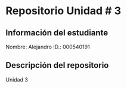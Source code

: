 # Repositorio Unidad \# 3
## Información del estudiante
Nombre:  Alejandro
ID.: 000540191 
## Descripción del repositorio
Unidad 3